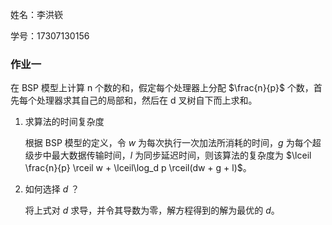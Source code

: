 姓名：李洪嵚

学号：17307130156

### 作业一

在 BSP 模型上计算 n 个数的和，假定每个处理器上分配 $\frac{n}{p}$ 个数，首先每个处理器求其自己的局部和，然后在 d 叉树自下而上求和。

1. 求算法的时间复杂度

   根据 BSP 模型的定义，令 $w$ 为每次执行一次加法所消耗的时间，$g$ 为每个超级步中最大数据传输时间，$l$ 为同步延迟时间，则该算法的复杂度为 $\lceil \frac{n}{p} \rceil w + \lceil\log_d p \rceil(dw + g + l)$。

2. 如何选择 $d$ ？

   将上式对 $d$ 求导，并令其导数为零，解方程得到的解为最优的 $d$。

